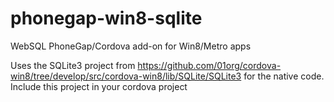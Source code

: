 phonegap-win8-sqlite
====================

WebSQL PhoneGap/Cordova add-on for Win8/Metro apps

Uses the SQLite3 project from https://github.com/01org/cordova-win8/tree/develop/src/cordova-win8/lib/SQLite/SQLite3 for the native code.  Include this project in your cordova project
